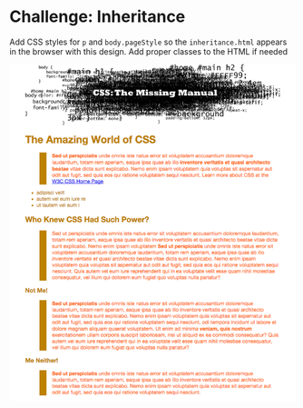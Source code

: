 # Challenge: Inheritance

Add CSS styles for `p` and `body.pageStyle` so the `inheritance.html` appears in the browser with this design.
Add proper classes to the HTML if needed

![result](img/result.png)